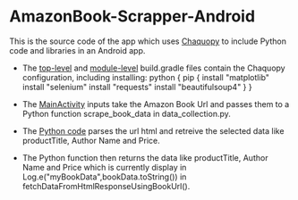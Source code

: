 # AmazonBook-Scrapper-Android

This is the source code of the app which uses [Chaquopy](https://chaquo.com/chaquopy/) to include Python code and libraries in an Android app.

* The [top-level](https://github.com/chaquo/chaquopy-matplotlib/blob/master/build.gradle) and 
  [module-level](https://github.com/chaquo/chaquopy-matplotlib/blob/master/app/build.gradle) 
  build.gradle files contain the Chaquopy configuration, including installing:
    python {
            pip {
                install "matplotlib"
                install "selenium"
                install "requests"
                install "beautifulsoup4"
            }
        }
  
* The [MainActivity](https://github.com/chaquo/chaquopy-matplotlib/blob/master/app/src/main/java/com/chaquo/myapplication/MainActivity.kt) 
  inputs take the Amazon Book Url and passes them to a Python function scrape_book_data in data_collection.py.
  
* The [Python code](https://github.com/chaquo/chaquopy-matplotlib/blob/master/app/src/main/python/data_collection.py)
  parses the url html and retreive the selected data like productTitle, Author Name and Price.
* The Python function then returns the data like productTitle, Author Name and Price which is currently display in Log.e("myBookData",bookData.toString())
 in fetchDataFromHtmlResponseUsingBookUrl().
